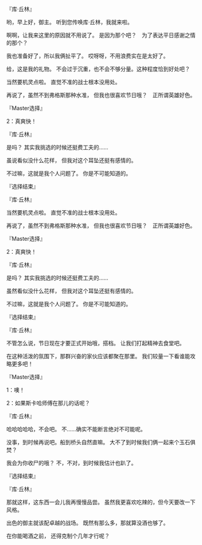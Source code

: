 『库·丘林』

哟，早上好，御主。
听到您传唤库·丘林，我就来啦。

啊啊，让我来这里的原因就不用说了。
是因为那个吧？　为了表达平日感谢之情的那个？

我也准备好了，所以我俩扯平了。
哎呀呀，不用浪费实在是太好了。

给，这是我的礼物。
不会过于沉重，也不会不够分量。这种程度恰到好处吧？

当然要机灵点啦。
直觉不准的战士根本没用处。

再说了，虽然不到弗格斯那种水准，
但我也很喜欢节日哦？　正所谓英雄好色。

『Master选择』

2：真爽快！

『库·丘林』

是吗？
其实我挑选的时候还挺费工夫的……

虽说看似没什么花样，
但我对这个耳坠还挺有感情的。

不过嘛，这就是我个人问题了。
你是不可能知道的。

『选择结束』

『库·丘林』

当然要机灵点啦。
直觉不准的战士根本没用处。

再说了，虽然不到弗格斯那种水准，
但我也很喜欢节日哦？　正所谓英雄好色。

『Master选择』

2：真爽快！

『库·丘林』

是吗？
其实我挑选的时候还挺费工夫的……

虽然看似没什么花样，
但我对这个耳坠还挺有感情的。

不过嘛，这就是我个人问题了。
你是不可能知道的。

『选择结束』

『库·丘林』

不管怎么说，节日现在才要正式开始哦，搭档。
让我们打起精神去食堂吧。

在这种活泼的氛围下，那群兴奋的家伙应该都聚在那里。
我们较量一下看谁能攻略更多吧！

『Master选择』

1：噢！

2：如果斯卡哈师傅在那儿的话呢？

『库·丘林』

哈哈哈哈哈，不会吧。
不……确实不能断言绝对不可能呢。

没事，到时候再说吧。船到桥头自然直嘛。
大不了到时候我们俩一起来个玉石俱焚？

我会为你收尸的哦？
不，不对，到时候我估计也趴了。

『选择结束』

『库·丘林』

那就这样，这东西一会儿我再慢慢品尝。
虽然我更喜欢吃辣的，但今天要改一下风格。

出色的御主就该配卓越的战场。
既然有那么多，那就算没酒也够了。

在你能喝酒之前，
还得克制个几年才行呢？


